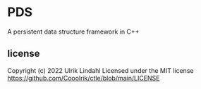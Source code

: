 # PDS 
A persistent data structure framework in C++

## license
Copyright (c) 2022 Ulrik Lindahl
Licensed under the MIT license https://github.com/Cooolrik/ctle/blob/main/LICENSE
